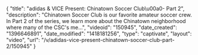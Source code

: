 {
    "title": "adidas & VICE Present: Chinatown Soccer Club\u00a0- Part 2",
    "description": "Chinatown Soccer Club is our favorite amateur soccer crew. In Part 2 of the series, we learn more about the Chinatown neighborhood where many of the CSC's me...",
    "videoid": "150945",
    "date_created": "1396646891",
    "date_modified": "1418181256",
    "type": "captivate",
    "layout": "video",
    "url": "\/v\/adidas-vice-present-chinatown-soccer-club-part-2\/150945"
}